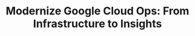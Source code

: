 ---
# Name of the event, <= 60 characters
title: "Modernize Google Cloud Ops: From Infrastructure to Insights"
meta_desc: Learn how to streamline Google Cloud operations using infrastructure as code, unified secrets management, and cloud asset intelligence.
meta_image:

# A featured webinar will display first in the list.
featured: false

# Webinars with unlisted as true will not be shown on the webinar list
unlisted: false

# Gated webinars will have a registration form and the user will need
# to fill out the form before viewing.
gated: true

# The layout of the landing page.
type: webinars

# External webinars will link to an external page instead of a webinar
# landing/registration page. If the webinar is external you will need
# set the 'block_external_search_index' flag to true so Google does not index
# the webinar page created.
external: false
block_external_search_index: false

# The url slug for the webinar landing page. If this is an external
# webinar, use the external URL as the value here.
url_slug: modernize-google-cloud-ops

# Content for the left hand side section of the page.
main:
    # Webinar title.
    title: "Modernize Google Cloud Ops: From Infrastructure to Insights"

    event_type: workshop # workshop | event

    # URL for embedding a URL for ungated webinars.
    youtube_url:

    # Sortable date. The datetime Hugo will use to sort the webinars in date order.
    sortable_date: 2025-04-30T09:00:00.000-07:00

    # Duration of the webinar.
    duration: 60 minutes

    # "virtual" will be shown under "show virtual events only", otherwise shown as City, State (seattle, wa)
    location: virtual

    # Description of the webinar.
    description: |
        In today's cloud-native landscape, organizations struggle with managing infrastructure, securing secrets, and maintaining visibility across their Google Cloud environments. This hands-on workshop demonstrates how modern platform teams can leverage Pulumi's comprehensive suite to address these challenges using familiar programming languages and tools.

        Through practical examples and live demonstrations, you'll discover how to automate Google Cloud infrastructure deployment, centralize secrets management, and gain real-time insights into your cloud assets. We'll explore how these capabilities work together to create a more efficient, secure, and observable cloud operations practice.



    learn:
        - How to deploy and manage Google Cloud infrastructure using your favorite programming languages with Pulumi IaC.
        - Best practices for centralizing secrets management across Google Cloud Secret Manager and other providers using Pulumi ESC.
        - Techniques for maintaining continuous visibility into your Google Cloud environment with Pulumi Insights.

    # The webinar presenters
    presenters:
        - name: Josh Kodroff
          role: Principal Customer Success Architect, Pulumi
          photo: /images/team/josh-kodroff.jpg

    # case-sensitive
    tags:
        level: Beginner # Beginner, Intermediate, Advanced
        topics: ["Security", "Platform Engineering"]
        languages: ["Python"]
        clouds: ["Google Cloud"]

# The right hand side form section.
form:
    # HubSpot form id.
    hubspot_form_id: 1fe4f27e-a6c6-4516-ac28-cc9a62609a51
    salesforce_campaign_id: 701PQ00000TDXzxYAH

event_data:
  name: "Introduction to Pulumi IaC with AWS in Python"
  start_date: 2025-04-30T09:00:00-07:00
  end_date: 2025-04-30T10:00:00-07:00
  url: "https://www.pulumi.com/events/modernizing-cloud-operations-google-cloud/"
  description: |
    In today's cloud-native landscape, organizations struggle with managing infrastructure, securing secrets, and maintaining visibility across their Google Cloud environments. This hands-on workshop demonstrates how modern platform teams can leverage Pulumi's comprehensive suite to address these challenges using familiar programming languages and tools.

    Through practical examples and live demonstrations, you'll discover how to automate Google Cloud infrastructure deployment, centralize secrets management, and gain real-time insights into your cloud assets. We'll explore how these capabilities work together to create a more efficient, secure, and observable cloud operations practice.

---